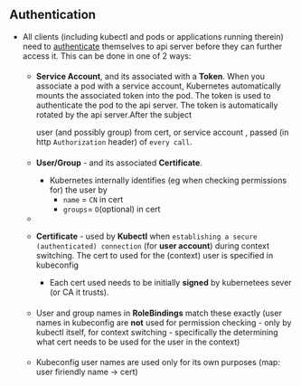 ## Authentication
- All clients (including kubectl and pods or applications running therein) need to [authenticate](../../../../../../network/web/security/authentication.md) themselves to api server before they can further access it. This can be done in one of 2 ways:


    ####
    - **Service Account**, and its associated with a **Token**.
    When you associate a pod with a service account, Kubernetes automatically mounts the associated token into the pod. The token is used to authenticate the pod to the api server. The token is automatically rotated by the api server.After the subject

        user (and possibly group) from cert, or
        service account 
    , passed (in http `Authorization` header) of `every call`. 

    

    ####
    - **User/Group** - and its associated **Certificate**.
        - Kubernetes internally identifies (eg when checking permissions for) the user by
            - `name` = `CN` in cert
            - `groups`=  `O`(optional) in cert 

    -

    -  **Certificate**   -  used by **Kubectl**  when `establishing a secure (authenticated) connection` (for **user account**) during context switching. The cert to used for the (context) user is specified in kubeconfig
        - Each cert used needs to be initially **signed** by kubernetees sever (or CA it trusts). 
    


    ####
    - User and group names in **RoleBindings** match these exactly (user names in kubeconfig are **not** used for permission checking - only by kubectl itself, for context switching - specifically  the determining what cert needs to be used for the user in the context)

    ####
    - Kubeconfig user names are used only for its own purposes (map: user firiendly name -> cert)
        


